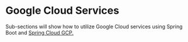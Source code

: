 # Google Cloud Services

Sub-sections will show how to utilize Google Cloud services using Spring Boot and [Spring Cloud GCP.](../../getting-started/spring-cloud-gcp.md)

